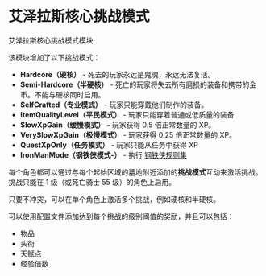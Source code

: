 # 艾泽拉斯核心挑战模式
艾泽拉斯核心挑战模式模块

该模块增加了以下挑战模式：

- **Hardcore（硬核）** - 死去的玩家永远是鬼魂，永远无法复活。
- **Semi-Hardcore（半硬核）** - 死亡的玩家将失去所有磨损的装备和携带的金币。不能与硬核同时启用。
- **SelfCrafted（专业模式）** - 玩家只能穿戴他们制作的装备。
- **ItemQualityLevel（平民模式）** - 玩家只能穿着普通或低质量的装备
- **SlowXpGain（缓慢模式）** - 玩家获得 0.5 倍正常数量的 XP。
- **VerySlowXpGain（极慢模式）** - 玩家获得 0.25 倍正常数量的 XP。
- **QuestXpOnly（任务模式）** - 玩家只能从任务中获得 XP
- **IronManMode（钢铁侠模式-）** - 执行 [钢铁侠规则集](https://wowchallenges.com/challangeinfo/iron-man/)

每个角色都可以通过与每个起始区域的墓地附近添加的**挑战模式**互动来激活挑战。挑战只能在 1 级（或死亡骑士 55 级）的角色上启用。

只要不冲突，可以在单个角色上激活多个挑战，例如硬核和半硬核。

可以使用配置文件添加达到每个挑战的级别阈值的奖励，并且可以包括：
- 物品
- 头衔
- 天赋点
- 经验倍数